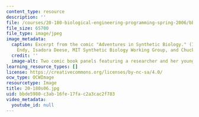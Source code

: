 ```yaml
---
content_type: resource
description: ''
file: /courses/20-180-biological-engineering-programming-spring-2006/bbde5980c3ab16fe17fac2a3cac2f783_20-180s06.jpg
file_size: 65700
file_type: image/jpeg
image_metadata:
  caption: Excerpt from the comic "Adventures in Synthetic Biology." (Image by Drew
    Endy, Isadora Deese, MIT Synthetic Biology Working Group, and Chuck Wadey.)
  credit: ''
  image-alt: Two comic book panels featuring a researcher and her young assistant.
learning_resource_types: []
license: https://creativecommons.org/licenses/by-nc-sa/4.0/
ocw_type: OCWImage
resourcetype: Image
title: 20-180s06.jpg
uid: bbde5980-c3ab-16fe-17fa-c2a3cac2f783
video_metadata:
  youtube_id: null
---
```

